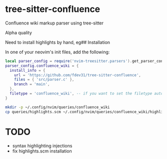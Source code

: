 # tree-sitter-confluence

Confluence wiki markup parser using tree-sitter

Alpha quality

Need to install highlights by hand, eg## Installation

In one of your neovim's init files, add the following:
```lua
local parser_config = require('nvim-treesitter.parsers').get_parser_configs()
parser_config.confluence_wiki = {
  install_info = {
    url = 'https://github.com/fdev31/tree-sitter-confluence',
    files = { 'src/parser.c' },
    branch = 'main',
  },
  filetype = 'confluence_wiki', -- if you want to set the filetype automatically
}
```


```sh
mkdir -p ~/.config/nvim/queries/confluence_wiki
cp queries/highlights.scm ~/.config/nvim/queries/confluence_wiki/highlights.scm
```

# TODO

- syntax highlighting injections
- fix highlights.scm installation
